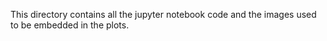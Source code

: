 This directory contains all the jupyter notebook code and the images used to be embedded in the plots.
